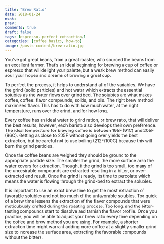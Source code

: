 ```yaml
---
title: "Brew Ratio"
date: 2018-01-24
next: 
prev: 
comments: true
draft: false
tags: [espresso, perfect extraction,]
categories: [coffee basics, how-to]
image: /posts-content/brew-ratio.jpg
---
```


<p>You’ve got great beans, from a great roaster, who sourced the beans from an excellent farmer.  That’s an ideal beginning for brewing a cup of coffee or espresso that will delight your palette, but a weak brew method can easily sour your hopes and dreams of brewing a great cup.</p>

<p>To perfect the process, it helps to understand all of the variables.  We have the grind (solid particles) and hot water which extracts the essential solubles as the water flows over grind bed.  The solubles are what makes coffee, coffee: flavor compounds, solids, and oils.  The right brew method maximizes flavor.  This has to do with how much water, at the right temperature, runs over the grind, and for how long.</p>

<p>Every coffee has an ideal water to grind ration, or brew ratio, that will deliver the best results, however, each barista also develops their own preference. The ideal temperature for brewing coffee is between 195F (91C) and 205F (96C).  Getting as close to 205F without going over yields the best extraction, but be careful not to use boiling (212F/100C) because this will burn the grind particles.</p>

<p>Once the coffee beans are weighed they should be ground to the appropriate particle size.  The smaller the grind, the more surface area the water covers for extraction.  Though, if the grind is too small, too many of the undesirable compounds are extracted resulting in a bitter, or over-extracted end result.  Once the grind is ready, its time to percolate which means the water is flowing through the grind-bed to extract the solubles.</p>

<p>It is important to use an exact brew time to get the most extraction of favorable solubles and not too much of the unfavorable solubles.  Too quick of a brew time lessens the extraction of the flavor compounds that were meticulously crafted during the roasting process.  Too long, and the bitter-tasting compounds start to dissolve and tarnish the flavor profile.  Once you practice, you will be able to adjust your brew ratio every time depending on the coffee and brew method you are using.  For example, a shorter extraction time might warrant adding more coffee at a slightly smaller grind size to increase the surface area, extracting the favorable compounds without the bitters.</p>